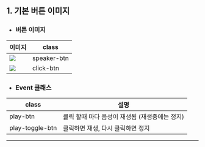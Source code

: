 ## 1. 기본 버튼 이미지

* ### 버튼 이미지
|이미지|class|
|--|--|
|<img src="https://user-images.githubusercontent.com/95833863/180597493-3bec8a2f-6ce2-4ff9-bc4b-a8293c05d853.jpg">|speaker-btn|
|<img src="https://user-images.githubusercontent.com/95833863/180597500-680d1446-2bb3-4b98-97b7-ba5ca64502e1.jpg">|click-btn|

* ### Event 클래스
|class|설명|
|--|--|
|play-btn|클릭 할때 마다 음성이 재생됨 (재생중에는 정지)|
|play-toggle-btn|클릭하면 재생, 다시 클릭하면 정지|


***
